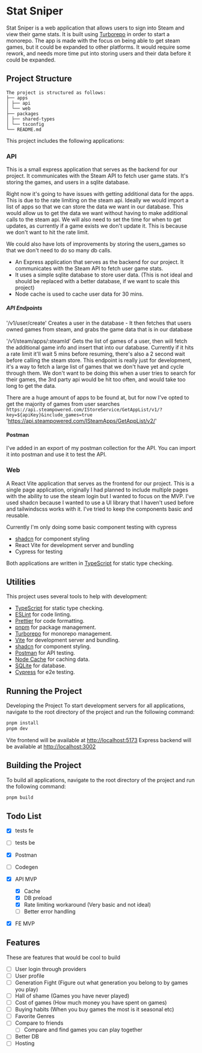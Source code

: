 # Stat Sniper

Stat Sniper is a web application that allows users to sign into Steam and view their game stats. It is built using [Turborepo](https://turborepo.org/) in order to start a monorepo.
The app is made with the focus on being able to get steam games, but it could be expanded to other platforms.
It would require some rework, and needs more time put into storing users and their data before it could be expanded.

## Project Structure

```
The project is structured as follows:
├── apps
│ ├── api
│ └── web
├── packages
│ ├── shared-types
│ └── tsconfig
└── README.md
```

This project includes the following applications:

### API

This is a small express application that serves as the backend for our project. It communicates with the Steam API to fetch user game stats.
It's storing the games, and users in a sqlite database.

Right now it's going to have issues with getting additional data for the apps. This is due to the rate limiting on the steam api.
Ideally we would import a list of apps so that we can store the data we want in our database. This would allow us to get the data we want without having to make additional calls to the steam api.
We will also need to set the time for when to get updates, as currently if a game exists we don't update it. This is because we don't want to hit the rate limit.

We could also have lots of improvements by storing the users_games so that we don't need to do so many db calls.

- An Express application that serves as the backend for our project. It communicates with the Steam API to fetch user game stats.
- It uses a simple sqlite database to store user data. (This is not ideal and should be replaced with a better database, if we want to scale this project)
- Node cache is used to cache user data for 30 mins.

##### API Endpoints

'/v1/user/create'
Creates a user in the database - It then fetches that users owned games from steam, and grabs the game data that is in our database

'/v1/steam/apps/:steamId'
Gets the list of games of a user, then will fetch the additional game info and insert that into our database.
Currently if it hits a rate limit it'll wait 5 mins before resuming, there's also a 2 second wait before calling the steam store.
This endpoint is really just for development, it's a way to fetch a large list of games that we don't have yet and cycle through them.
We don't want to be doing this when a user tries to search for their games, the 3rd party api would be hit too often, and would take too long to get the data.

There are a huge amount of apps to be found at, but for now I've opted to get the majority of games from user searches
`https://api.steampowered.com/IStoreService/GetAppList/v1/?key=${apiKey}&include_games=true`
'https://api.steampowered.com/ISteamApps/GetAppList/v2/'

#### Postman

I've added in an export of my postman collection for the API. You can import it into postman and use it to test the API.

### Web

A React Vite application that serves as the frontend for our project.
This is a single page application, originally I had planned to include multiple pages with the ability to use the steam login but I wanted to focus on the MVP.
I've used shadcn because I wanted to use a UI library that I haven't used before and tailwindscss works with it.
I've tried to keep the components basic and reusable.

Currently I'm only doing some basic component testing with cypress

- [shadcn](https://ui.shadcn.com) for component styling
- React Vite for development server and bundling
- Cypress for testing

Both applications are written in [TypeScript](https://www.typescriptlang.org/) for static type checking.

## Utilities

This project uses several tools to help with development:

- [TypeScript](https://www.typescriptlang.org/) for static type checking.
- [ESLint](https://eslint.org/) for code linting.
- [Prettier](https://prettier.io) for code formatting.
- [pnpm](https://pnpm.io/) for package management.
- [Turborepo](https://turborepo.org/) for monorepo management.
- [Vite](https://vitejs.dev/) for development server and bundling.
- [shadcn](https://ui.shadcn.com) for component styling.
- [Postman](https://www.postman.com/) for API testing.
- [Node Cache](https://www.npmjs.com/package/node-cache) for caching data.
- [SQLite](https://www.sqlite.org/index.html) for database.
- [Cypress](https://www.cypress.io/) for e2e testing.

## Running the Project

Developing the Project
To start development servers for all applications, navigate to the root directory of the project and run the following command:

```sh
pnpm install
pnpm dev
```

Vite frontend will be available at [http://localhost:5173](http://localhost:5173)
Express backend will be available at [http://localhost:3002](http://localhost:3002)

## Building the Project

To build all applications, navigate to the root directory of the project and run the following command:

```sh
pnpm build
```

## Todo List

- [x] tests fe
- [ ] tests be
- [x] Postman
- [ ] Codegen
- [x] API MVP

  - [x] Cache
  - [x] DB preload
  - [x] Rate limiting workaround (Very basic and not ideal)
  - [ ] Better error handling

- [x] FE MVP

## Features

These are features that would be cool to build

- [ ] User login through providers
- [ ] User profile
- [ ] Generation Fight (Figure out what generation you belong to by games you play)
- [ ] Hall of shame (Games you have never played)
- [ ] Cost of games (How much money you have spent on games)
- [ ] Buying habits (When you buy games the most is it seasonal etc)
- [ ] Favorite Genres
- [ ] Compare to friends
  - [ ] Compare and find games you can play together
- [ ] Better DB
- [ ] Hosting
